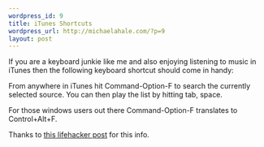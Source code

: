 ```yaml
--- 
wordpress_id: 9
title: iTunes Shortcuts
wordpress_url: http://michaelahale.com/?p=9
layout: post
---
```

If you are a keyboard junkie like me and also enjoying listening to music in iTunes then the following keyboard shortcut should come in handy:

From anywhere in iTunes hit Command-Option-F to search the currently selected source.  You can then play the list by hitting tab, space.

For those windows users out there Command-Option-F translates to Control+Alt+F.

Thanks to <a href="http://lifehacker.com/software/itunes/add-search-keyboard-shortcut-to-itunes-on-your-mac-246006.php">this lifehacker post</a> for this info.
